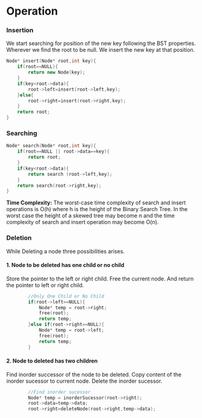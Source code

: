 # Operation

### Insertion

We start searching for position of the new key following the BST properties. Wherever we find the root to be null. We insert the new key at that position.

```c++
Node* insert(Node* root,int key){
	if(root==NULL){
		return new Node(key);
	}
	if(key<root->data){
		root->left=insert(root->left,key);
	}else{
		root->right=insert(root->right,key);
	}
	return root;
}
```

### Searching

```c++
Node* search(Node* root,int key){
	if(root==NULL || root->data==key){
		return root;
	}
	if(key<root->data){
		return search (root->left,key);
	}
	return search(root->right,key);
}
```

**Time Complexity:** The worst-case time complexity of search and insert operations is O(h) where h is the height of the Binary Search Tree. In the worst case the height of a skewed tree may become n and the time complexity of search and insert operation may become O(n). 

### Deletion

While Deleting a node three possibilities arises.

#### 1. Node to be deleted has one child or no child

Store the pointer to the left or right child. Free the current node. And return the pointer to left or right child. 

```c++
 		//Only One Child or No Child
        if(root->left==NULL){
            Node* temp = root->right;
            free(root);
            return temp;
        }else if(root->right==NULL){
            Node* temp = root->left;
            free(root);
            return temp;
        }
```

#### 2. Node to deleted has two children

Find inorder successor of the node to be deleted. Copy content of the inorder sucessor to current node. Delete the inorder sucessor.

```c++
		//Find inorder sucessor
        Node* temp = inorderSucessor(root->right);
        root->data=temp->data;
        root->right=deleteNode(root->right,temp->data);
```

